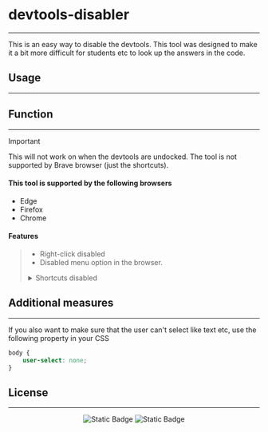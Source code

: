 # devtools-disabler
***
This is an easy way to disable the devtools. This tool was designed to make it a bit more difficult for students etc to 
look up the answers in the code.

## Usage
***



## Function
***

> [!IMPORTANT]
> 
> This will not work on when the devtools are undocked.
> The tool is not supported by Brave browser (just the shortcuts).

#### This tool is supported by the following browsers
- Edge
- Firefox
- Chrome

#### Features
>* Right-click disabled
>* Disabled menu option in the browser.
><details>
><summary>Shortcuts disabled</summary>
>
>* <kbd>F12</kbd>
>* <kbd>ctrl + shift + i</kbd>
>* <kbd>ctrl + shift + j</kbd>
>* <kbd>ctrl + shift + c</kbd>
>* <kbd>shift + F3</kbd>
>* <kbd>shift + F5</kbd>
>* <kbd>shift + F7</kbd>
>* <kbd>shift + F9</kbd>
>* <kbd>shift + e</kbd>
>* <kbd>shift + m</kbd>
>* <kbd>shift + k</kbd>
>* <kbd>ctrl + u</kbd>
></details>


## Additional measures
***
If you also want to make sure that the user can't select like text etc, use the following property in your CSS
```css
body {
    user-select: none;
}
```
## License
***
<p align="center">
<img alt="Static Badge" src="https://img.shields.io/badge/Author-JoeydeKort-blue">
<img alt="Static Badge" src="https://img.shields.io/badge/License-MIT-yellow">
</p>
